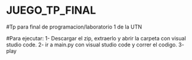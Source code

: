# JUEGO_TP_FINAL
#Tp para final de programacion/laboratorio 1 de la UTN



#Para ejecutar:
1- Descargar el zip, extraerlo y abrir la carpeta con visual studio code.
2- ir a main.py con visual studio code y correr el codigo.
3- play
